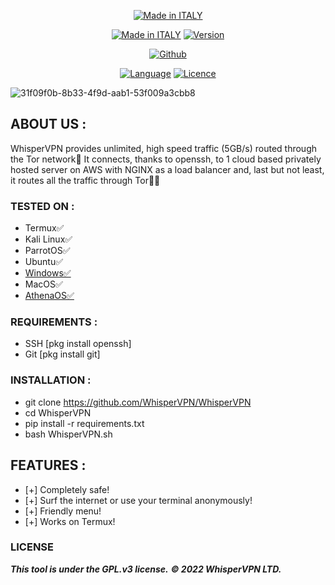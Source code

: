 <p align="center">
<a href="https://bit.ly/3bgtjYk"><img title="Made in ITALY" src="https://img.shields.io/badge/MADE%20IN-ITALY-SCRIPT?colorA=%23ff8100&colorB=%23017e40&colorC=%23ff0000&style=for-the-badge"></a>
</p>
<p align="center">
<a href="https://bit.ly/3bgtjYk"><img title="Made in ITALY" src="https://img.shields.io/badge/Tool-WhisperVPN-green.svg"></a>
<a href="https://bit.ly/3bgtjYk"><img title="Version" src="https://img.shields.io/badge/Version-1-green.svg?style=flat-square"></a>
</p>
<p align="center">
<a href="https://github.com/WhisperVPN"><img title="Github" src="https://img.shields.io/badge/WhisperVPN-brightgreen?style=for-the-badge&logo=github"></a>
</p>
<p align="center">
<a href="https://github.com/noob-hackers"><img title="Language" src="https://img.shields.io/badge/Made%20with-Shell-1f425f.svg?v=103"></a>
<a href="https://github.com/noob-hackers"><img title="Licence" src="https://img.shields.io/badge/License-GPL.v3-blue.svg"></a>
</p>

![31f09f0b-8b33-4f9d-aab1-53f009a3cbb8](https://user-images.githubusercontent.com/105207989/167656335-44360fa8-7c30-40ec-b3ea-2a26e252e2bc.jpg)

## ABOUT US :

WhisperVPN provides unlimited, high speed traffic (5GB/s) routed through the Tor network🔐 It connects, thanks to openssh, to 1 cloud based privately hosted server on AWS with NGINX as a load balancer and, last but not least, it routes all the traffic through Tor👨‍💻

### TESTED ON :

* Termux✅
* Kali Linux✅
* ParrotOS✅
* Ubuntu✅
* <a href = "https://github.com/WhisperVPN/WhisperVPN.bat" > Windows✅ </a>
* MacOS✅
* <a href = "https://github.com/Athena-OS/athena-repository" > AthenaOS✅ </a>

### REQUIREMENTS :

* SSH [pkg install openssh]
* Git [pkg install git]

### INSTALLATION :

* git clone https://github.com/WhisperVPN/WhisperVPN
* cd WhisperVPN
* pip install -r requirements.txt
* bash WhisperVPN.sh

## FEATURES :

* [+] Completely safe!
* [+] Surf the internet or use your terminal anonymously!
* [+] Friendly menu!
* [+] Works on Termux!

### LICENSE

***This tool is under the GPL.v3 license.*** 
***© 2022 WhisperVPN LTD.***
